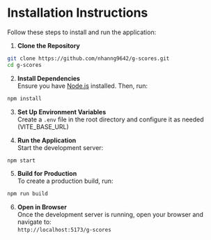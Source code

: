 # Installation Instructions

Follow these steps to install and run the application:

1. **Clone the Repository**  
  ```bash
  git clone https://github.com/nhanng9642/g-scores.git
  cd g-scores
  ```

2. **Install Dependencies**  
  Ensure you have [Node.js](https://nodejs.org/) installed. Then, run:
  ```bash
  npm install
  ```

3. **Set Up Environment Variables**  
  Create a `.env` file in the root directory and configure it as needed (VITE_BASE_URL)

4. **Run the Application**  
  Start the development server:
  ```bash
  npm start
  ```

5. **Build for Production**  
  To create a production build, run:
  ```bash
  npm run build
  ```

  6. **Open in Browser**  
    Once the development server is running, open your browser and navigate to:  
    ```
    http://localhost:5173/g-scores
    ```
